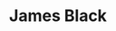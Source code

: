 ---
# Display name
title: James Black

# Is this the primary user of the site?
superuser: TRUE # true or false

# Role/position
role: Roche / Genentech

social:
- icon: linkedin
  icon_pack: fab
  link: https://www.linkedin.com/in/epijim
#- icon: github
#  icon_pack: fab
#  link: https://github.com/epijim
#- icon: link
#  icon_pack: fab
#  link: https://github.com/epijim

# Enter email to display Gravatar (if Gravatar enabled in Config)
email: 'james.black.jb2@roche.com'

# Highlight the author in author lists? (true/false)
highlight_name: false

# Organizational groups that you belong to (for People widget)
#   Set this to `[]` or comment out if you are not using People widget.
user_groups:
- Organising Committee
---